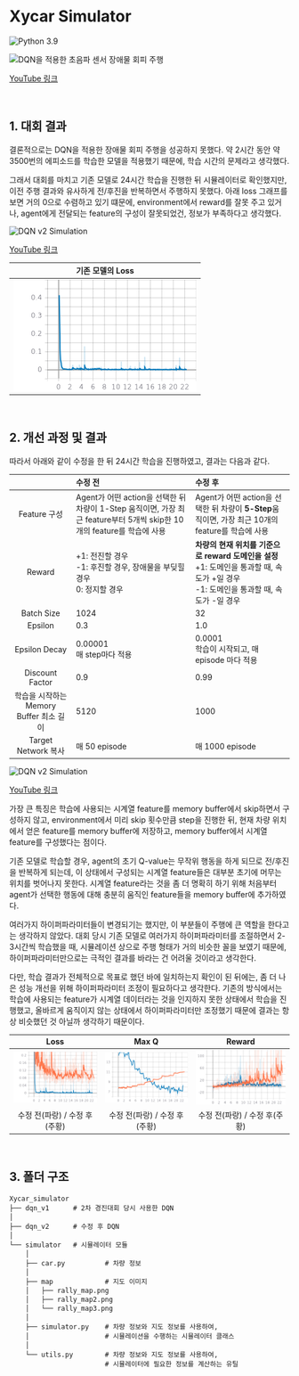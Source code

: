 # Xycar Simulator


![Python 3.9](https://img.shields.io/badge/Python-3.9-blue?logo=Python)

![DQN을 적용한 초음파 센서 장애물 회피 주행](/assets/xycar_simulator/dqn.gif)

[YouTube 링크](https://youtu.be/GPqNeLPR5EA)


<br>


## 1. 대회 결과
결론적으로는 DQN을 적용한 장애물 회피 주행을 성공하지 못했다. 약 2시간 동안 약3500번의 에피소드를 학습한 모델을 적용했기 때문에, 학습 시간의 문제라고 생각했다.

그래서 대회를 마치고 기존 모델로 24시간 학습을 진행한 뒤 시뮬레이터로 확인했지만, 이전 주행 결과와 유사하게 전/후진을 반복하면서 주행하지 못했다. 아래 loss 그래프를 보면 거의 0으로 수렴하고 있기 떄문에, environment에서 reward를 잘못 주고 있거나, agent에게 전달되는 feature의 구성이 잘못되었건, 정보가 부족하다고 생각했다.

![DQN v2 Simulation](/assets/xycar_simulator/dqn_simulation_v1.gif)


[YouTube 링크](https://youtu.be/y8u4eq6At2Q)

| 기존 모델의 Loss |
|:-:|
| ![DQN v1 Loss](/assets/xycar_simulator/dqn_loss_v1.png) |


<br>


## 2. 개선 과정 및 결과
따라서 아래와 같이 수정을 한 뒤 24시간 학습을 진행하였고, 결과는 다음과 같다.

| | 수정 전 | 수정 후 |
|:-:|:-|:-|
| Feature 구성 | Agent가 어떤 action을 선택한 뒤 차량이 1-Step 움직이면, 가장 최근 feature부터 5개씩 skip한 10개의 feature를 학습에 사용 | Agent가 어떤 action을 선택한 뒤 차량이 **5-Step**움직이면, 가장 최근 10개의 feature를 학습에 사용 |
| Reward | +1: 전진할 경우 <br> -1: 후진할 경우, 장애물을 부딪힐 경우 <br> 0: 정지할 경우 | **차량의 현재 위치를 기준으로 reward 도메인을 설정** <br> +1: 도메인을 통과할 때, 속도가 +일 경우 <br> -1: 도메인을 통과할 때, 속도가 -일 경우 |
| Batch Size | 1024 | 32 |
| Epsilon | 0.3 | 1.0 |
| Epsilon Decay | 0.00001 <br> 매 step마다 적용 | 0.0001 <br> 학습이 시작되고, 매 episode 마다 적용 |
| Discount Factor | 0.9 | 0.99 |
| 학습을 시작하는 Memory Buffer 최소 길이 | 5120 | 1000 |
| Target Network 복사 | 매 50 episode | 매 1000 episode |

![DQN v2 Simulation](/assets/xycar_simulator/dqn_simulation_v2.gif)

[YouTube 링크](https://youtu.be/jhu-p38IB2k)

가장 큰 특징은 학습에 사용되는 시계열 feature를 memory buffer에서 skip하면서 구성하지 않고, environment에서 미리 skip 횟수만큼 step을 진행한 뒤, 현재 차량 위치에서 얻은 feature를 memory buffer에 저장하고, memory buffer에서 시계열 feature를 구성했다는 점이다.

기존 모델로 학습할 경우, agent의 초기 Q-value는 무작위 행동을 하게 되므로 전/후진을 반복하게 되는데, 이 상태에서 구성되는 시계열 feature들은 대부분 초기에 머무는 위치를 벗어나지 못한다. 시계열 feature라는 것을 좀 더 명확히 하기 위해 처음부터 agent가 선택한 행동에 대해 충분히 움직인 feature들을 memory buffer에 추가하였다.

여러가지 하이퍼파라미터들이 변경되기는 했지만, 이 부분들이 주행에 큰 역할을 한다고는 생각하지 않았다. 대회 당시 기존 모델로 여러가지 하이퍼파라미터를 조절하면서 2-3시간씩 학습했을 때, 시뮬레이션 상으로 주행 형태가 거의 비슷한 꼴을 보였기 때문에, 하이퍼파라미터만으로는 극적인 결과를 바라는 건 어려울 것이라고 생각한다.

다만, 학습 결과가 전체적으로 목표로 했던 바에 일치하는지 확인이 된 뒤에는, 좀 더 나은 성능 개선을 위해 하이퍼파라미터 조정이 필요하다고 생각한다. 기존의 방식에서는 학습에 사용되는 feature가 시계열 데이터라는 것을 인지하지 못한 상태에서 학습을 진행했고, 올바르게 움직이지 않는 상태에서 하이퍼파라미터만 조정했기 때문에 결과는 항상 비슷했던 것 아닐까 생각하기 때문이다.

| Loss | Max Q | Reward |
|:-:|:-:|:-:|
| ![DQN Loss](/assets/xycar_simulator/dqn_loss.png) | ![DQN Max Q](/assets/xycar_simulator/dqn_max_q.png) | ![DQN Reward](/assets/xycar_simulator/dqn_reward.png) |
| 수정 전(파랑) / 수정 후(주황) | 수정 전(파랑) / 수정 후(주황) | 수정 전(파랑) / 수정 후(주황) |


<br>


## 3. 폴더 구조

```text
Xycar_simulator
├── dqn_v1      # 2차 경진대회 당시 사용한 DQN
│
├── dqn_v2      # 수정 후 DQN
│
└── simulator   # 시뮬레이터 모듈
    │   
    ├── car.py          # 차량 정보
    │
    ├── map             # 지도 이미지
    │   ├── rally_map.png
    │   ├── rally_map2.png
    │   └── rally_map3.png
    │
    ├── simulator.py    # 차량 정보와 지도 정보를 사용하여,
    │                   # 시뮬레이션을 수행하는 시뮬레이터 클래스
    │
    └── utils.py        # 차량 정보와 지도 정보를 사용하여,
                        # 시뮬레이터에 필요한 정보를 계산하는 유틸
```

